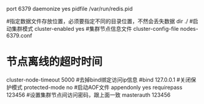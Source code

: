 
port 6379
daemonize yes
pidfile /var/run/redis.pid

#指定数据文件存放位置，必须要指定不同的目录位置，不然会丢失数据
dir ./
#启动集群模式
cluster-enabled yes
#集群节点信息文件
cluster-config-file nodes-6379.conf
# 节点离线的超时时间
cluster-node-timeout 5000
#去掉bind绑定访问ip信息
#bind 127.0.0.1
#关闭保护模式
protected-mode no 
#启动AOF文件
appendonly yes
requirepass 123456
#设置集群节点间访问密码，跟上面一致
masterauth 123456
